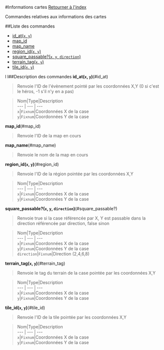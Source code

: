 #Informations cartes
[Retourner à l'index](__command_list.md)

Commandes relatives aux informations des cartes

##Liste des commandes
*    [id_at(`x`, `y`)](#id_at)
*    [map_id](#map_id)
*    [map_name](#map_name)
*    [region_id(`x`, `y`)](#region_id)
*    [square_passable?(`x`, `y`, `direction`)](#square_passable?)
*    [terrain_tag(`x`, `y`)](#terrain_tag)
*    [tile_id(`x`, `y`)](#tile_id)

l
l##Description des commandes
**id_at(`x`, `y`)**(#id_at)

> Renvoie l'ID de l'évènement pointé par les coordonnées X,Y (0 si c'est le héros, -1 s'il n'y en a pas)

  
> Nom|Type|Description  
--- | --- | ---  
`x`|`Fixnum`|Coordonnées X de la case  
`y`|`Fixnum`|Coordonnées Y de la case  


**map_id**(#map_id)

> Renvoie l'ID de la map en cours

  
> 

**map_name**(#map_name)

> Renvoie le nom de la map en cours

  
> 

**region_id(`x`, `y`)**(#region_id)

> Renvoie l'ID de la région pointée par les coordonnées X,Y

  
> Nom|Type|Description  
--- | --- | ---  
`x`|`Fixnum`|Coordonnées X de la case  
`y`|`Fixnum`|Coordonnées Y de la case  


**square_passable?(`x`, `y`, `direction`)**(#square_passable?)

> Renvoie true si la case référencée par X, Y est passable dans la direction référencée par direction, false sinon

  
> Nom|Type|Description  
--- | --- | ---  
`x`|`Fixnum`|Coordonnées X de la case  
`y`|`Fixnum`|Coordonnées Y de la case  
`direction`|`Fixnum`|Direction (2,4,6,8)  


**terrain_tag(`x`, `y`)**(#terrain_tag)

> Renvoie le tag du terrain de la case pointée par les coordonnées X,Y

  
> Nom|Type|Description  
--- | --- | ---  
`x`|`Fixnum`|Coordonnées X de la case  
`y`|`Fixnum`|Coordonnées Y de la case  


**tile_id(`x`, `y`)**(#tile_id)

> Renvoie l'ID de la tile pointée par les coordonnées X,Y

  
> Nom|Type|Description  
--- | --- | ---  
`x`|`Fixnum`|Coordonnées X de la case  
`y`|`Fixnum`|Coordonnées Y de la case  


